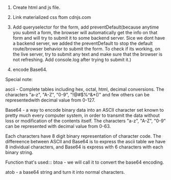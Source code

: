 1. Create html and js file.

2. Link materialized css ftom cdnjs.com

3. Add queryselector for the form, add preventDefault(because anytime you submit a form,
the browser will automatically  get the info on that form and will try to submit it to some backend server.
Sice we dont have a backend server, we added the preventDefault to stop the default route/browser behavior to submit the form.
To check if its working, on the live server, try to submit any text and make sure that the browser is not refreshing. Add console.log after trying to submit it.)

4. encode Base64. 




Special note:

ascii - Complete tables including hex, octal, html, decimal conversions.
          The characters "a-z", "A-Z", "0-9", "!@#$%^&*()" and few others can be representedwith decimal value from 0-127.
          
Base64 - a way to encode binary data into an ASCII character set known to pretty much every computer system, in order to transmit the data without loss or modification of the contents itself.
        The characters "a-z", "A-Z", "0-9" can be represented with decimal value from 0-63.

Each characters have 8 digit binary representation of character code.
The differeence between ASCII and Base64 is to express  the ascii table we have 8 individual characters, and Base64  is express with 6 characters with each binary string.

Function that's used:::
btoa - we will call it to convert the base64 encoding.

atob - a base64 string and turn it into normal characters.



